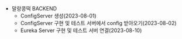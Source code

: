 - 말랑콩떡 BACKEND
  - ConfigServer 생성(2023-08-01)
  - ConfigServer 구현 및 테스트 서버에서 config 받아오기(2023-08-02)
  - Eureka Server 구현 및 테스트 서버 연결(2023-08-10)